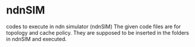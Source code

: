 # ndnSIM
codes to execute in ndn simulator (ndnSIM)
The given code files are for topology and cache policy.
They are supposed to be inserted in the folders in ndnSIM and executed.
